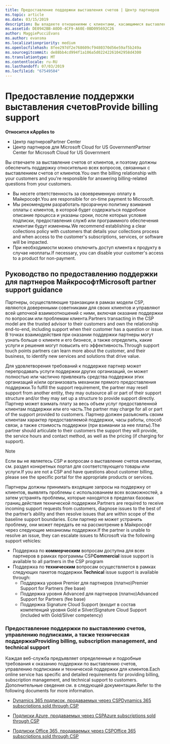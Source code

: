 ```yaml
---
title: Предоставление поддержки выставления счетов | Центр партнеров
ms.topic: article
ms.date: 03/15/2019
description: Вы владеете отношениями с клиентами, касающимися выставления счетов, и обеспечиваете клиентам полную поддержку по всем вопросам, связанным с выставлением счетов.
ms.assetid: DE0942BB-A0D0-4CF9-A60E-0BD095692C26
author: MaggiePucciEvans
ms.author: evansma
ms.localizationpriority: medium
ms.openlocfilehash: 8fee297df2e768609cf9480370d56e59af5b249a
ms.sourcegitcommit: de88bb4cd994f1a106a5d02242261042958d4300
ms.translationtype: MT
ms.contentlocale: ru-RU
ms.lasthandoff: 07/03/2019
ms.locfileid: "67549504"
---
```

# <a name="provide-billing-support"></a><span data-ttu-id="3f54f-103">Предоставление поддержки выставления счетов</span><span class="sxs-lookup"><span data-stu-id="3f54f-103">Provide billing support</span></span>

<span data-ttu-id="3f54f-104">**Относится к**</span><span class="sxs-lookup"><span data-stu-id="3f54f-104">**Applies to**</span></span>

-  <span data-ttu-id="3f54f-105">Центр партнеров</span><span class="sxs-lookup"><span data-stu-id="3f54f-105">Partner Center</span></span>
-  <span data-ttu-id="3f54f-106">Центр партнеров для Microsoft Cloud for US Government</span><span class="sxs-lookup"><span data-stu-id="3f54f-106">Partner Center for Microsoft Cloud for US Government</span></span>


<span data-ttu-id="3f54f-107">Вы отвечаете за выставление счетов от клиентов, и поэтому должны обеспечить поддержку относительно всех вопросов, связанных с выставлением счетов от клиентов.</span><span class="sxs-lookup"><span data-stu-id="3f54f-107">You own the billing relationship with your customers and you're responsible for answering billing-related questions from your customers.</span></span>

-   <span data-ttu-id="3f54f-108">Вы несете ответственность за своевременную оплату в Майкрософт.</span><span class="sxs-lookup"><span data-stu-id="3f54f-108">You are responsible for on-time payment to Microsoft.</span></span>
-   <span data-ttu-id="3f54f-109">Мы рекомендуем разработать прозрачную политику взимания оплаты с клиентов, в которой будет содержаться подробное описание процесса и указаны сроки, после которых условия подписки, предоставления служб или программного обеспечения клиентам будут изменены.</span><span class="sxs-lookup"><span data-stu-id="3f54f-109">We recommend establishing a clear collections policy with customers that details your collections process and when access to the customer's subscriptions, services, or software will be impacted.</span></span>
-   <span data-ttu-id="3f54f-110">При необходимости можно отключить доступ клиента к продукту в случае неоплаты.</span><span class="sxs-lookup"><span data-stu-id="3f54f-110">If necessary, you can disable your customer's access to a product for non-payment.</span></span>

## <a name="microsoft-partner-support-guidance"></a><span data-ttu-id="3f54f-111">Руководство по предоставлению поддержки для партнеров Майкрософт</span><span class="sxs-lookup"><span data-stu-id="3f54f-111">Microsoft partner support guidance</span></span>

<span data-ttu-id="3f54f-112">Партнеры, осуществляющие транзакции в рамках модели CSP, являются доверенными советниками для своих клиентов и управляют всей цепочкой взаимоотношений с ними, включая оказание поддержки по вопросам или проблемам клиента.</span><span class="sxs-lookup"><span data-stu-id="3f54f-112">Partners transacting in the CSP model are the trusted advisor to their customers and own the relationship end-to-end, including support when their customer has a question or issue.</span></span> <span data-ttu-id="3f54f-113">В точках взаимодействия при оказании поддержки партнеры могут узнать больше о клиенте и его бизнесе, а также определить, какие услуги и решения могут повысить его эффективность.</span><span class="sxs-lookup"><span data-stu-id="3f54f-113">Through support touch points partners can learn more about the customer, and their business, to identify new services and solutions that drive value.</span></span>

<span data-ttu-id="3f54f-114">Для удовлетворения требований к поддержке партнер может перепродавать услуги поддержки других организаций, он может полностью или частично привлекать средства поддержки этих организаций и/или организовать механизм прямого предоставления поддержки.</span><span class="sxs-lookup"><span data-stu-id="3f54f-114">To fulfill the support requirement, the partner may resell support from another entity, they may outsource all or part of their support structure and/or they may set up a structure to provide support directly.</span></span>  <span data-ttu-id="3f54f-115">Партнер может взимать плату за весь объем услуг предоставленной клиентам поддержки или его часть.</span><span class="sxs-lookup"><span data-stu-id="3f54f-115">The partner may charge for all or part of the support provided to customers.</span></span> <span data-ttu-id="3f54f-116">Партнер должен разъяснить своим клиентам характер предоставляемой поддержки, часы работы, способ связи, а также стоимость поддержки (при взимании за нее платы).</span><span class="sxs-lookup"><span data-stu-id="3f54f-116">The partner should articulate to their customers the support they will provide, the service hours and contact method, as well as the pricing (if charging for support).</span></span> 

>[!Note]
><span data-ttu-id="3f54f-117">Если вы не являетесь CSP и вопросам о выставление счетов клиентам, см. раздел конкретных портал для соответствующего товары или услуги.</span><span class="sxs-lookup"><span data-stu-id="3f54f-117">If you are not a CSP and have questions about customer billing, please see the specific portal for the appropriate products or services.</span></span>

<span data-ttu-id="3f54f-118">Партнеры должны принимать входящие запросы на поддержку от клиентов, выявлять проблемы с использованием всех возможностей, а затем устранять проблемы, которые находятся в пределах базовых границ действия технической поддержки.</span><span class="sxs-lookup"><span data-stu-id="3f54f-118">Partners are required to receive incoming support requests from customers, diagnose issues to the best of the partner’s ability and then resolve issues that are within scope of the baseline support boundaries.</span></span> <span data-ttu-id="3f54f-119">Если партнер не может устранить проблему, они может передать ее на рассмотрение в Майкрософт через следующие механизмы поддержки.</span><span class="sxs-lookup"><span data-stu-id="3f54f-119">If the partner is unable to resolve an issue, they can escalate issues to Microsoft via the following support vehicles:</span></span>

- <span data-ttu-id="3f54f-120">Поддержка по **коммерческим** вопросам доступна для всех партнеров в рамках программы CSP</span><span class="sxs-lookup"><span data-stu-id="3f54f-120">**Commercial** issue support is available to all partners in the CSP program</span></span>
-   <span data-ttu-id="3f54f-121">Поддержка по **техническим** вопросам осуществляется в рамках следующих пакетов поддержки.</span><span class="sxs-lookup"><span data-stu-id="3f54f-121">**Technical** issue support is available through:</span></span>
    -   <span data-ttu-id="3f54f-122">Поддержка уровня Premier для партнеров (платно)</span><span class="sxs-lookup"><span data-stu-id="3f54f-122">Premier Support for Partners (fee base)</span></span>
    -   <span data-ttu-id="3f54f-123">Поддержка уровня Advanced для партнеров (платно)</span><span class="sxs-lookup"><span data-stu-id="3f54f-123">Advanced Support for Partners (fee base)</span></span>
    -   <span data-ttu-id="3f54f-124">Поддержка Signature Cloud Support (входит в состав компетенций уровня Gold и Silver)</span><span class="sxs-lookup"><span data-stu-id="3f54f-124">Signature Cloud Support (included with Gold/Silver competency)</span></span>

### <a name="providing-billing-subscription-management-and-technical-support"></a><span data-ttu-id="3f54f-125">Предоставление поддержки по выставлению счетов, управлению подписками, а также техническая поддержка</span><span class="sxs-lookup"><span data-stu-id="3f54f-125">Providing billing, subscription management, and technical support</span></span> 

<span data-ttu-id="3f54f-126">Каждая веб-служба предъявляет определенные и подробные требования к оказанию поддержки по выставлению счетов, управлению подписками и технической поддержки для клиентов.</span><span class="sxs-lookup"><span data-stu-id="3f54f-126">Each online service has specific and detailed requirements for providing billing, subscription management, and technical support to customers.</span></span> <span data-ttu-id="3f54f-127">Дополнительные сведения см. в следующей документации.</span><span class="sxs-lookup"><span data-stu-id="3f54f-127">Refer to the following documents for more information.</span></span>

-   [<span data-ttu-id="3f54f-128">Dynamics 365 подписок, продаваемых через CSP</span><span class="sxs-lookup"><span data-stu-id="3f54f-128">Dynamics 365 subscriptions sold through CSP</span></span>](https://www.microsoftpartnercommunity.com/t5/CSP/Microsoft-Partner-Support-Guidance/m-p/5262#M30)

-   [<span data-ttu-id="3f54f-129">Подписки Azure, продаваемых через CSP</span><span class="sxs-lookup"><span data-stu-id="3f54f-129">Azure subscriptions sold through CSP</span></span>](https://www.microsoftpartnercommunity.com/t5/CSP/Microsoft-Partner-Support-Guidance/m-p/5263#M31)

-   [<span data-ttu-id="3f54f-130">Подписки Office 365, продаваемых через CSP</span><span class="sxs-lookup"><span data-stu-id="3f54f-130">Office 365 subscriptions sold through CSP</span></span>](https://www.microsoftpartnercommunity.com/t5/CSP/Microsoft-Partner-Support-Guidance/m-p/5264#M32)
 

